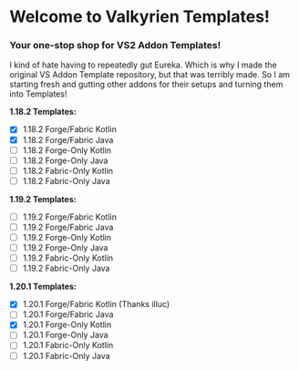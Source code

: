 # Welcome to Valkyrien Templates!
### Your one-stop shop for VS2 Addon Templates!

I kind of hate having to repeatedly gut Eureka. Which is why I made the original VS Addon Template repository, but that was terribly made.
So I am starting fresh and gutting other addons for their setups and turning them into Templates!

**1.18.2 Templates:**
- [X] 1.18.2 Forge/Fabric Kotlin
- [X] 1.18.2 Forge/Fabric Java
- [ ] 1.18.2 Forge-Only Kotlin
- [ ] 1.18.2 Forge-Only Java
- [ ] 1.18.2 Fabric-Only Kotlin
- [ ] 1.18.2 Fabric-Only Java

**1.19.2 Templates:**
- [ ] 1.19.2 Forge/Fabric Kotlin
- [ ] 1.19.2 Forge/Fabric Java
- [ ] 1.19.2 Forge-Only Kotlin
- [ ] 1.19.2 Forge-Only Java
- [ ] 1.19.2 Fabric-Only Kotlin
- [ ] 1.19.2 Fabric-Only Java

**1.20.1 Templates:**
- [X] 1.20.1 Forge/Fabric Kotlin (Thanks illuc)
- [ ] 1.20.1 Forge/Fabric Java
- [X] 1.20.1 Forge-Only Kotlin
- [ ] 1.20.1 Forge-Only Java
- [ ] 1.20.1 Fabric-Only Kotlin
- [ ] 1.20.1 Fabric-Only Java
